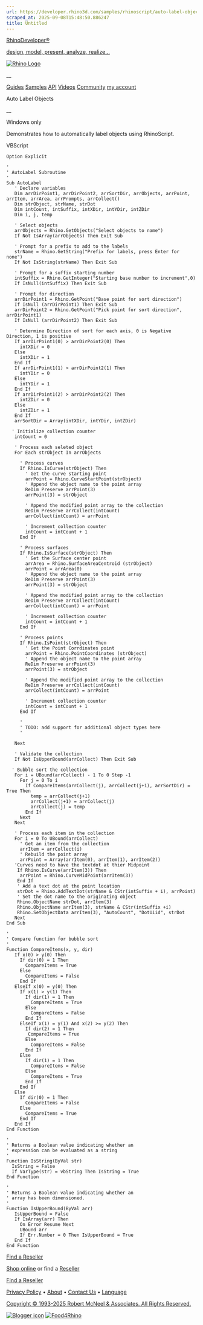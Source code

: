 ```yaml
---
url: https://developer.rhino3d.com/samples/rhinoscript/auto-label-objects/
scraped_at: 2025-09-08T15:48:50.886247
title: Untitled
---
```


[RhinoDeveloper®](/)

[design, model, present, analyze, realize...](/)

[![Rhino Logo](https://developer.rhino3d.com/images/rhinodevlogo.png)](/)

__

[Guides](https://developer.rhino3d.com/guides)
[Samples](https://developer.rhino3d.com/samples)
[API](https://developer.rhino3d.com/api)
[Videos](https://developer.rhino3d.com/videos)
[Community](https://discourse.mcneel.com/c/rhino-developer) [my account
](https://www.rhino3d.com/my-account/ "Manage your account, licenses, and
teams")

Auto Label Objects

__

Windows only

Demonstrates how to automatically label objects using RhinoScript.

VBScript

    
    
    Option Explicit
    
    '
    ' AutoLabel Subroutine
    '
    Sub AutoLabel
       ' Declare variables
       Dim arrDirPoint1, arrDirPoint2, arrSortDir, arrObjects, arrPoint, arrItem, arrArea, arrPrompts, arrCollect()
       Dim strObject, strName, strDot
       Dim intCount, intSuffix, intXDir, intYDir, intZDir
       Dim i, j, temp
    
       ' Select objects      
       arrObjects = Rhino.GetObjects("Select objects to name")
       If Not IsArray(arrObjects) Then Exit Sub
    
       ' Prompt for a prefix to add to the labels
       strName = Rhino.GetString("Prefix for labels, press Enter for none")
       If Not IsString(strName) Then Exit Sub
    
       ' Prompt for a suffix starting number
       intSuffix = Rhino.GetInteger("Starting base number to increment",0)
       If IsNull(intSuffix) Then Exit Sub
    
       ' Prompt for direction
       arrDirPoint1 = Rhino.GetPoint("Base point for sort direction")
       If IsNull (arrDirPoint1) Then Exit Sub
       arrDirPoint2 = Rhino.GetPoint("Pick point for sort direction", arrDirPoint1)
       If IsNull (arrDirPoint2) Then Exit Sub
    
       ' Determine Direction of sort for each axis, 0 is Negative Direction, 1 is positive
       If arrDirPoint1(0) > arrDirPoint2(0) Then
         intXDir = 0
       Else
         intXDir = 1
       End If
       If arrDirPoint1(1) > arrDirPoint2(1) Then
         intYDir = 0
       Else
         intYDir = 1
       End If
       If arrDirPoint1(2) > arrDirPoint2(2) Then
         intZDir = 0
       Else
         intZDir = 1
       End If
       arrSortDir = Array(intXDir, intYDir, intZDir)
    
      ' Initialize collection counter
       intCount = 0
    
       ' Process each seleted object
       For Each strObject In arrObjects
    
         ' Process curves
         If Rhino.IsCurve(strObject) Then
           ' Get the curve starting point
           arrPoint = Rhino.CurveStartPoint(strObject)
           ' Append the object name to the point array
           ReDim Preserve arrPoint(3)
           arrPoint(3) = strObject
    
           ' Append the modified point array to the collection     
           ReDim Preserve arrCollect(intCount)
           arrCollect(intCount) = arrPoint
    
           ' Increment collection counter
           intCount = intCount + 1
         End If
    
         ' Process surfaces
         If Rhino.IsSurface(strObject) Then
           ' Get the Surface center point
           arrArea = Rhino.SurfaceAreaCentroid (strObject)
           arrPoint = arrArea(0)
           ' Append the object name to the point array
           ReDim Preserve arrPoint(3)
           arrPoint(3) = strObject
    
           ' Append the modified point array to the collection     
           ReDim Preserve arrCollect(intCount)
           arrCollect(intCount) = arrPoint
    
           ' Increment collection counter
           intCount = intCount + 1
         End If
    
         ' Process points
         If Rhino.IsPoint(strObject) Then
           ' Get the Point Corrdinates point
           arrPoint = Rhino.PointCoordinates (strObject)
           ' Append the object name to the point array
           ReDim Preserve arrPoint(3)
           arrPoint(3) = strObject
    
           ' Append the modified point array to the collection     
           ReDim Preserve arrCollect(intCount)
           arrCollect(intCount) = arrPoint
    
           ' Increment collection counter
           intCount = intCount + 1
         End If
    
         '
         ' TODO: add support for additional object types here
         '
    
       Next
    
       ' Validate the collection
       If Not IsUpperBound(arrCollect) Then Exit Sub
    
      ' Bubble sort the collection
       For i = UBound(arrCollect) - 1 To 0 Step -1
         For j = 0 To i
           If CompareItems(arrCollect(j), arrCollect(j+1), arrSortDir) = True Then
             temp = arrCollect(j+1)
             arrCollect(j+1) = arrCollect(j)
             arrCollect(j) = temp
           End If
         Next
       Next
    
       ' Process each item in the collection
       For i = 0 To UBound(arrCollect)
         ' Get an item from the collection
         arrItem = arrCollect(i)
         ' Rebuild the point array
         arrPoint = Array(arrItem(0), arrItem(1), arrItem(2))
       'Curves need to have the textdot at thier Midpoint
        If Rhino.IsCurve(arrItem(3)) Then
         arrPoint = Rhino.CurveMidPoint(arrItem(3))
        End If
        ' Add a text dot at the point location
        strDot = Rhino.AddTextDot(strName & CStr(intSuffix + i), arrPoint)
        ' Set the dot name to the originating object
        Rhino.ObjectName strDot, arrItem(3)
        Rhino.ObjectName arrItem(3), strName & CStr(intSuffix +i)
        Rhino.SetObjectData arrItem(3), "AutoCount", "DotUiid", strDot
       Next
    End Sub
    
    '
    ' Compare function for bubble sort
    '
    Function CompareItems(x, y, dir)
       If x(0) > y(0) Then
         If dir(0) = 1 Then
           CompareItems = True
         Else
           CompareItems = False
         End If
       ElseIf x(0) = y(0) Then
         If x(1) > y(1) Then
           If dir(1) = 1 Then
             CompareItems = True
           Else
             CompareItems = False
           End If
         ElseIf x(1) = y(1) And x(2) >= y(2) Then
           If dir(2) = 1 Then
            CompareItems = True
           Else
             CompareItems = False
           End If
         Else
           If dir(1) = 1 Then
             CompareItems = False
           Else
             CompareItems = True
           End If
         End If
       Else
         If dir(0) = 1 Then
           CompareItems = False
         Else
           CompareItems = True
         End If
       End If
    End Function
    
    '
    ' Returns a Boolean value indicating whether an
    ' expression can be evaluated as a string
    '
    Function IsString(ByVal str)
      IsString = False
      If VarType(str) = vbString Then IsString = True
    End Function  
    
    '
    ' Returns a Boolean value indicating whether an
    ' array has been dimensioned.
    '
    Function IsUpperBound(ByVal arr)
       IsUpperBound = False
       If IsArray(arr) Then
         On Error Resume Next
         UBound arr
         If Err.Number = 0 Then IsUpperBound = True
       End If
    End Function  
    

  

[Find a Reseller](https://www.rhino3d.com/sales)

[Shop online](https://www.rhino3d.com/store) or find a
[Reseller](https://www.rhino3d.com/sales)

[Find a Reseller](https://www.rhino3d.com/sales)

[Privacy Policy](https://www.rhino3d.com/privacy) •
[About](https://www.rhino3d.com/mcneel/about) • [Contact
Us](https://www.rhino3d.com/mcneel/contact) • [
Language](https://www.rhino3d.com/language "Change to a different region or
language")

[Copyright © 1993-2025 Robert McNeel & Associates. All Rights
Reserved.](https://www.rhino3d.com/mcneel/about)

[](https://www.facebook.com/McNeelRhinoceros/)
[](https://twitter.com/bobmcneel) [](https://www.linkedin.com/groups/75313/)
[](https://www.youtube.com/user/RhinoGuide/videos) [](https://vimeo.com/rhino)
[![Blogger
icon](https://developer.rhino3d.com/images/blogger.svg)](http://blog.rhino3d.com/)
[![Food4Rhino](https://developer.rhino3d.com/images/f4r_icon_01.svg)](https://www.food4rhino.com)

